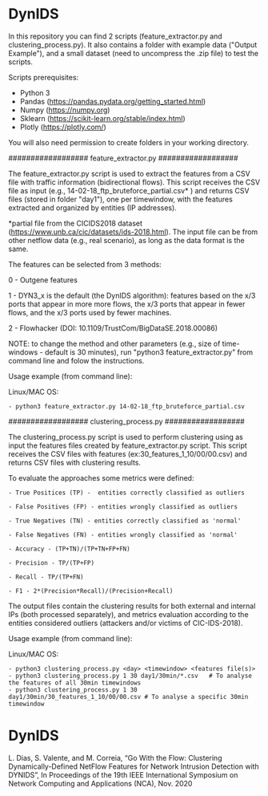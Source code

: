 # DynIDS

In this repository you can find 2 scripts (feature_extractor.py and clustering_process.py).
It also contains a folder with example data ("Output Example"), and a small dataset (need to uncompress the .zip file) to test the scripts.

Scripts prerequisites:
  - Python 3
  - Pandas (https://pandas.pydata.org/getting_started.html)
  - Numpy (https://numpy.org)
  - Sklearn (https://scikit-learn.org/stable/index.html)
  - Plotly (https://plotly.com/)


You will also need permission to create folders in your working directory.
  
################## feature_extractor.py ##################

The feature_extractor.py script is used to extract the features from a CSV file with traffic information (bidirectional flows).
This script receives the CSV file as input (e.g., 14-02-18_ftp_bruteforce_partial.csv* ) and returns CSV files (stored in folder "day1"), one per timewindow, with the features extracted and organized by entities (IP addresses).

*partial file from the CICIDS2018 dataset (https://www.unb.ca/cic/datasets/ids-2018.html). The input file can be from other netflow data (e.g., real scenario), as long as the data format is the same.

The features can be selected from 3 methods:

  0 - Outgene features

  1 - DYN3_x is the default (the DynIDS algorithm): features based on the x/3
      ports that appear in more more flows, the x/3 ports that appear
      in fewer flows, and the x/3 ports used by fewer machines.
  
  2 - Flowhacker (DOI: 10.1109/TrustCom/BigDataSE.2018.00086)

NOTE: to change the method and other parameters (e.g., size of time-windows - default is 30 minutes), run "python3 feature_extractor.py" from command line and folow the instructions.

Usage example (from command line):

  Linux/MAC OS:
    
    - python3 feature_extractor.py 14-02-18_ftp_bruteforce_partial.csv
  
################## clustering_process.py ##################

The clustering_process.py script is used to perform clustering using as input the features files created by feature_extractor.py script.
This script receives the CSV files with features (ex:30_features_1_10/00/00.csv) and returns CSV files with clustering results.

To evaluate the approaches some metrics were defined:

    - True Positices (TP) -  entities correctly classified as outliers
    
    - False Positives (FP) - entities wrongly classified as outliers
    
    - True Negatives (TN) - entities correctly classified as 'normal'
    
    - False Negatives (FN) - entities wrongly classified as 'normal'
    
    - Accuracy - (TP+TN)/(TP+TN+FP+FN)
    
    - Precision - TP/(TP+FP)
    
    - Recall - TP/(TP+FN)
    
    - F1 - 2*(Precision*Recall)/(Precision+Recall)
    
The output files contain the clustering results for both external and internal IPs (both processed separately), and metrics evaluation according to the entities considered outliers (attackers and/or victims of CIC-IDS-2018). 

Usage example (from command line):
  
  Linux/MAC OS:
    
    - python3 clustering_process.py <day> <timewindow> <features file(s)>
    - python3 clustering_process.py 1 30 day1/30min/*.csv   # To analyse the features of all 30min timewindows
    - python3 clustering_process.py 1 30 day1/30min/30_features_1_10/00/00.csv # To analyse a specific 30min timewindow
 


# DynIDS

L. Dias, S. Valente, and M. Correia, “Go With the Flow: Clustering Dynamically-Defined NetFlow Features for
Network Intrusion Detection with DYNIDS”, In Proceedings of the 19th IEEE International Symposium on Network
Computing and Applications (NCA), Nov. 2020
